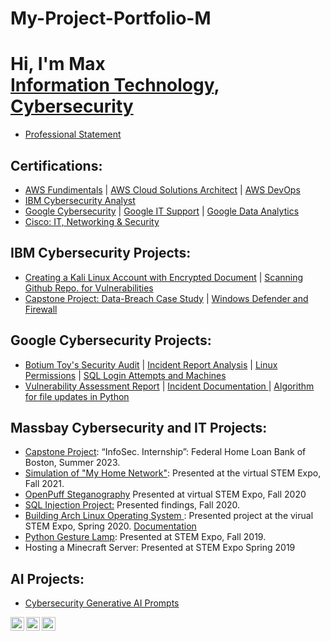 # My-Project-Portfolio-M

<h1>Hi, I'm Max <br/><a href="https://github.com/MN0vva" >Information Technology</a>, <a href="https://www.linkedin.com/in/max-navarrette/" >Cybersecurity</a></h1>


- [Professional Statement](https://docs.google.com/document/d/16rTPcViCdLQWP0R5DigbBzE-Nt2rpGw8-cECMfe1WWA/edit?usp=drive_link)

<h2>Certifications:</h2>

- [AWS Fundimentals](https://drive.google.com/file/d/1G3eJO65mFAiG7B87SkwyZD1HOYdHXhh1/view?usp=drive_link) | [AWS Cloud Solutions Architect](https://drive.google.com/file/d/1rAOgJtq1tb8C1wr_jleWyMRF8d687hYj/view?usp=drive_link) | [AWS DevOps](https://drive.google.com/file/d/18LIsykwLfiVmY1rve_CKg2f-nnxkZ08F/view?usp=drive_link)
- [IBM Cybersecurity Analyst](https://www.coursera.org/account/accomplishments/specialization/certificate/FTVWQTMM2AJL)
- [Google Cybersecurity](https://drive.google.com/file/d/1f3WlpqyPkTP19TskDWppbxWVCZKHLv9i/view?usp=drive_link) | [Google IT Support](https://drive.google.com/file/d/1zts1Hi9xj2Yju51Rfu4Vk9PeHWz6QcdC/view?usp=drive_link) | [Google Data Analytics](https://drive.google.com/file/d/1Yp2XR0myivDN8BsBl4rJaljec6NX3v47/view?usp=drive_link)
- [Cisco: IT, Networking & Security](https://drive.google.com/drive/folders/1VoHwv3JwsT90DIBSt9hhiop1h4i6vUO5?usp=drive_link)

<h2>IBM Cybersecurity Projects:</h2>

- [Creating a Kali Linux Account with Encrypted Document](https://docs.google.com/document/d/1LqwHZHw4bjTS326zRkGVm7flKLwgpTyy_4bBOwo9PlE/edit?usp=drive_link) | [Scanning Github Repo. for Vulnerabilities](https://docs.google.com/document/d/1inS6kmgoHNH79Ex4mwuTu3qOAfxQmvjn5uyg7j65Qkg/edit?usp=drive_link)
- [Capstone Project: Data-Breach Case Study](https://1drv.ms/p/s!AmHv4hdXHraSgpMGnpFTZoHKptuwvA) | [Windows Defender and Firewall](https://1drv.ms/w/s!AmHv4hdXHraSgpQG74CJx3KL4uWVjQ?e=lkqnKN)
<h2>Google Cybersecurity Projects:</h2>

- [Botium Toy's Security Audit](https://drive.google.com/drive/folders/1l2nKbANGxhlCV_dwC-RBYzjapnV4t7_r?usp=drive_link) | [Incident Report Analysis](https://docs.google.com/document/d/1SoNbA3z--pZw5Vq3iuvlxYWwNT85XBtDX4GYH2nmYTM/edit?usp=drive_link&resourcekey=0-PcnovyunbnUgBM00mdnUmg) | [Linux Permissions](https://docs.google.com/document/d/1J5JM0UE8fWVfWvplnsRbvQLQL6Say9pJ2Wasl5RVJjo/edit?usp=drive_link&resourcekey=0-QH9MhlXnG2pWnsbuGVImdQ) | [SQL Login Attempts and Machines](https://docs.google.com/document/d/1ElctOIK7Jx0QSiu50doQt0o66aUIKECckSedvxzfHUU/edit?usp=sharing&resourcekey=0-GyFN3CBHevRyneH2hl2O5g)
- [Vulnerability Assessment Report](https://docs.google.com/document/d/1DGTDSMVrPJsgyl2r9uH2uPJJXpntO0G6o_Zcv0IYqOE/edit?usp=drive_link&resourcekey=0-lRCgYKPcFdcBcU6lwDIfyQ) | [Incident Documentation ](https://docs.google.com/document/d/10m7HJFKDUvVi29OukOGzx-Yj46t6lsOpEZktXwc9_C0/edit?usp=drive_link&resourcekey=0-nPEj7hEOaoJMtMf751llYg) | [Algorithm for file updates in Python](https://docs.google.com/document/d/1l9R0aLt-ykcWrdeTtjhx3m4N9IJU3w3A2ceL8Ns4ejo/edit?usp=sharing&resourcekey=0-RzfjsZlvefNzKqqbJwL0Zw)
<h2>Massbay Cybersecurity and IT Projects:</h2>

- [Capstone Project](https://drive.google.com/drive/folders/16MkOD5rlSr-XMfuHkmdWPRGeHuDwDWJo?usp=drive_link): “InfoSec. Internship”: Federal Home Loan Bank of Boston, Summer 2023.
- [Simulation of "My Home Network"](https://youtu.be/aBRcQ8n086Q): Presented at the virtual STEM Expo, Fall 2021.
- [OpenPuff Steganography](https://youtu.be/62st1m6ZdW8) Presented at virtual STEM Expo, Fall 2020
- [SQL Injection Project:](https://docs.google.com/document/d/1tlWyr1jOC-uM2bzqVQ2MlTR3eqBnL6pl/edit?usp=drive_link&ouid=106987420707022229569&rtpof=true&sd=true) Presented findings, Fall 2020. 
- [Building Arch Linux Operating System ](https://youtu.be/QJKEK6ZK0qQ): Presented project at the virual STEM Expo, Spring 2020. [Documentation](https://docs.google.com/document/d/1D0TjRf1TDVt0IW2ZeD9p0c2i9ywsD_GL/edit?usp=drive_link&ouid=106987420707022229569&rtpof=true&sd=true) 
- [Python Gesture Lamp](https://youtube.com/shorts/Fr10d4d7gOI?feature=share): Presented at STEM Expo, Fall 2019. 
- Hosting a Minecraft Server: Presented at STEM Expo Spring 2019

<h2>AI Projects:</h2>

- [Cybersecurity Generative AI Prompts](https://docs.google.com/document/d/1KLZhtUJTx7ANZH56KP9hA8mmOmEys172/edit?usp=drive_link&ouid=106987420707022229569&rtpof=true&sd=true)

[<img align="left" alt="Max | YouTube" width="22px" src="https://cdn.jsdelivr.net/npm/simple-icons@v3/icons/youtube.svg" />][youtube]
[<img align="left" alt="Max | Twitter" width="22px" src="https://cdn.jsdelivr.net/npm/simple-icons@v3/icons/twitter.svg" />][twitter]
[<img align="left" alt="Max | LinkedIn" width="22px" src="https://cdn.jsdelivr.net/npm/simple-icons@v3/icons/linkedin.svg" />][linkedin]

[twitter]: https://twitter.com/NavaaMax
[youtube]: https://www.youtube.com/channel/UCS_L_cQLDWPNrWS5nKgvkkw
[linkedin]: https://www.linkedin.com/in/max-navarrette/
